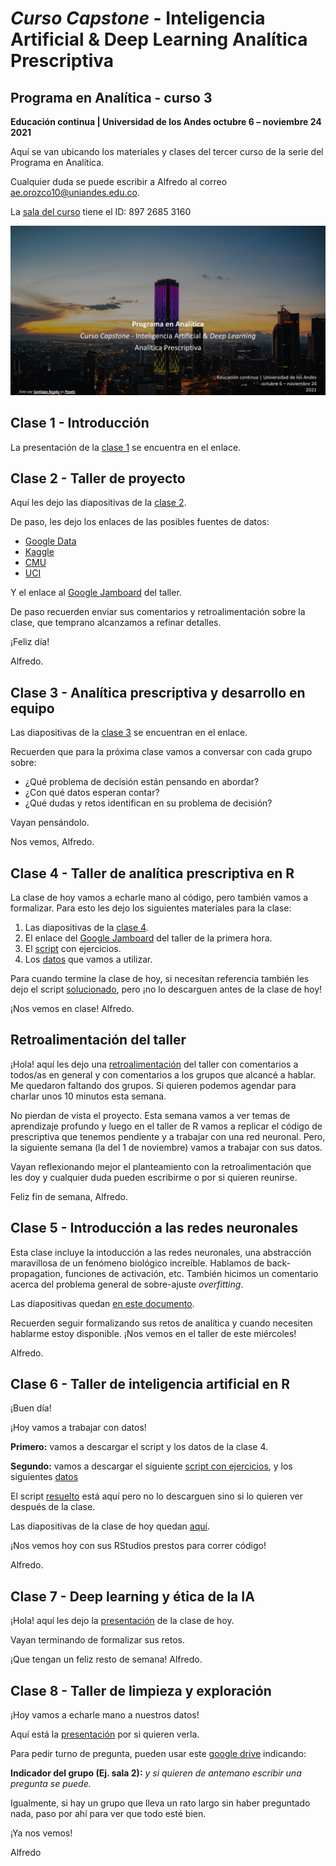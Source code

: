 # *Curso Capstone* - Inteligencia Artificial & Deep Learning Analítica Prescriptiva
## Programa en Analítica - curso 3
**Educación continua | Universidad de los Andes
octubre 6 – noviembre 24</br>
2021**

Aquí se van ubicando los materiales y clases del tercer curso de la serie del Programa en Analítica.

Cualquier duda se puede escribir a Alfredo al correo ae.orozco10@uniandes.edu.co.

La [sala del curso](https://uniandes-edu-co.zoom.us/j/89726853160) tiene el ID: 897 2685 3160

![Carátula del curso](https://github.com/alorozco22/analitica-3-2021/blob/master/img/cover.png)

## Clase 1 - Introducción

La presentación de la [clase 1](https://github.com/alorozco22/analitica-3-2021/blob/master/clases/2021%2010%2006%20Clase%201%20-%20Introduccion.pdf) se encuentra en el enlace.


## Clase 2 - Taller de proyecto

Aquí les dejo las diapositivas de la [clase 2](https://github.com/alorozco22/analitica-3-2021/blob/master/clases/2021%2010%2011%20Clase%202%20-%20Taller%20preparacion%20de%20proyecto.pdf).

De paso, les dejo los enlaces de las posibles fuentes de datos:

* [Google Data](https://datasetsearch.research.google.com/)
* [Kaggle](https://www.kaggle.com/)
* [CMU](https://guides.library.cmu.edu/machine-learning/datasets)
* [UCI](https://archive.ics.uci.edu/ml/datasets.php)

Y el enlace al [Google Jamboard](https://jamboard.google.com/d/1Z0CopcXxzjcSwWJYMyivU_Wpsw8bEILKR_jRaYTW51c/edit?usp=sharing) del taller.

De paso recuerden enviar sus comentarios y retroalimentación sobre la clase, que temprano alcanzamos a refinar detalles.

¡Feliz día!

Alfredo.

## Clase 3 - Analítica prescriptiva y desarrollo en equipo

Las diapositivas de la [clase 3](https://github.com/alorozco22/analitica-3-2021/blob/master/clases/2021%2010%2013%20Clase%203%20-%20Analitica%20prescriptiva%20y%20equipos%20de%20desarrollo.pdf) se encuentran en el enlace.


Recuerden que para la próxima clase vamos a conversar con cada grupo sobre:
* ¿Qué problema de decisión están pensando en abordar?
* ¿Con qué datos esperan contar?
* ¿Qué dudas y retos identifican en su problema de decisión?

Vayan pensándolo.

Nos vemos, Alfredo.

## Clase 4 - Taller de analítica prescriptiva en R

La clase de hoy vamos a echarle mano al código, pero también vamos a formalizar. Para esto les dejo los siguientes materiales para la clase:

1. Las diapositivas de la [clase 4](https://github.com/alorozco22/analitica-3-2021/blob/master/clases/2021%2010%2020%20Clase%204%20-%20Taller%20prescriptiva%20en%20R.pdf).
2. El enlace del [Google Jamboard](https://jamboard.google.com/d/1p9vsnl4NY1bUYr0JdYdE8IRZdczZBeZPhtZjwHyD8oo/edit?usp=sharing) del taller de la primera hora.
3. El [script](https://github.com/alorozco22/analitica-3-2021/blob/master/scripts/2021%2010%2020%20Clase%204%20-%20Taller%20prescriptiva%20en%20R%20-%20con%20ejercicios.R) con ejercicios.
4. Los [datos](https://github.com/alorozco22/analitica-3-2021/blob/master/datos/2021%2010%2020%20Clase%204-mostvaluableplayers.csv) que vamos a utilizar.

Para cuando termine la clase de hoy, si necesitan referencia también les dejo el script [solucionado](https://github.com/alorozco22/analitica-3-2021/blob/master/scripts/2021%2010%2020%20Clase%204%20-%20Taller%20prescriptiva%20en%20R%20-%20resuelto.R), pero ¡no lo descarguen antes de la clase de hoy!

¡Nos vemos en clase!
Alfredo.

## Retroalimentación del taller

¡Hola! aquí les dejo una [retroalimentación](https://docs.google.com/document/d/1zHGa69HzFoDFgVZqbuaLmyPP3e8aLuA4H_4SNcO0UHY/edit?usp=sharing) del taller con comentarios a todos/as en general y con comentarios a los grupos que alcancé a hablar. Me quedaron faltando dos grupos. Si quieren podemos agendar para charlar unos 10 minutos esta semana.

No pierdan de vista el proyecto. Esta semana vamos a ver temas de aprendizaje profundo y luego en el taller de R vamos a replicar el código de prescriptiva que tenemos pendiente y a trabajar con una red neuronal. Pero, la siguiente semana (la del 1 de noviembre) vamos a trabajar con sus datos. 

Vayan reflexionando mejor el planteamiento con la retroalimentación que les doy y cualquier duda pueden escribirme o por si quieren reunirse.

Feliz fin de semana,
Alfredo.

## Clase 5 - Introducción a las redes neuronales

Esta clase incluye la intoducción a las redes neuronales, una abstracción maravillosa de un fenómeno biológico increíble. Hablamos de back-propagation, funciones de activación, etc. También hicimos un comentario acerca del problema general de sobre-ajuste *overfitting*.

Las diapositivas quedan [en este documento](https://github.com/alorozco22/analitica-3-2021/blob/master/clases/2021%2010%2025%20Clase%205%20-%20Redes%20neuronales%20y%20deep%20learning.pdf).

Recuerden seguir formalizando sus retos de analítica y cuando necesiten hablarme estoy disponible.
¡Nos vemos en el taller de este miércoles!

Alfredo.

## Clase 6 - Taller de inteligencia artificial en R

¡Buen día!

¡Hoy vamos a trabajar con datos!

**Primero:** vamos a descargar el script y los datos de la clase 4.

**Segundo:** vamos a descargar el siguiente [script con ejercicios](https://github.com/alorozco22/analitica-3-2021/blob/master/scripts/2021%2010%2026%20Clase%206%20-%20Taller%20de%20redes%20neuronales%20en%20R%20-%20con%20ejercicios.R), y los siguientes [datos](https://github.com/alorozco22/analitica-3-2021/blob/master/datos/binary.csv)


El script [resuelto](https://github.com/alorozco22/analitica-3-2021/blob/master/scripts/2021%2010%2026%20Clase%206%20-%20Taller%20de%20redes%20neuronales%20en%20R%20-%20resuelto.R) está aquí pero no lo descarguen sino si lo quieren ver después de la clase.

Las diapositivas de la clase de hoy quedan [aquí](https://github.com/alorozco22/analitica-3-2021/blob/master/clases/2021%2010%2025%20Clase%206%20-%20Taller%20deep%20learning%20en%20R.pdf).

¡Nos vemos hoy con sus RStudios prestos para correr código!

Alfredo.


## Clase 7 - Deep learning y ética de la IA

¡Hola! aquí les dejo la [presentación](https://github.com/alorozco22/analitica-3-2021/blob/master/clases/2021%2011%2005%20Clase%207%20-%20Deep%20learning%20y%20etica%20de%20la%20IA.pdf) de la clase de hoy.

Vayan terminando de formalizar sus retos. 

¡Que tengan un feliz resto de semana!
Alfredo.


## Clase 8 - Taller de limpieza y exploración

¡Hoy vamos a echarle mano a nuestros datos!

Aquí está la [presentación](https://github.com/alorozco22/analitica-3-2021/blob/master/clases/2021%2011%2008%20Clase%208%20-%20Taller%20de%20limpieza%20y%20exploracion) por si quieren verla.


Para pedir turno de pregunta, pueden usar este [google drive](https://docs.google.com/document/d/1skC4ga3JXadLxuu8KTSaXjU5ln99xdRHGsIk9iX6WaM/edit?usp=sharing) indicando:

**Indicador del grupo (Ej. sala 2):** *y si quieren de antemano escribir una pregunta se puede.*

Igualmente, si hay un grupo que lleva un rato largo sin haber preguntado nada, paso por ahí para ver que todo esté bien.

¡Ya nos vemos!

Alfredo



